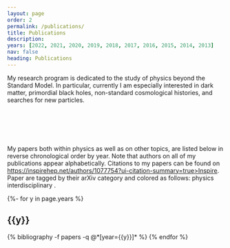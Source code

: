 ```yaml
---
layout: page
order: 2
permalink: /publications/
title: Publications
description: 
years: [2022, 2021, 2020, 2019, 2018, 2017, 2016, 2015, 2014, 2013]
nav: false
heading: Publications
---
```


<!-- _pages/publications.md -->
<div class="publications">


My research program is dedicated to the study of physics beyond the Standard Model.   In particular, currently I am especially interested in dark matter, primordial black holes, non-standard cosmological histories, and searches for new particles. 

<br>
<br>


<br>
<br>

My papers both within physics as well as on other topics, are listed below in reverse chronological order by year. Note that authors on all of my publications appear alphabetically. Citations to my papers can be found on <a> https://inspirehep.net/authors/1077754?ui-citation-summary=true>Inspire</a>.
Paper are tagged by their arXiv category and colored as follows:
<span class="badge badge-danger">physics</span> <span class="badge badge-primary">interdisciplinary</span> .


{%- for y in page.years %}
  <h2 class="year">{{y}}</h2>
  {% bibliography -f papers -q @*[year={{y}}]* %}
{% endfor %}

</div>
